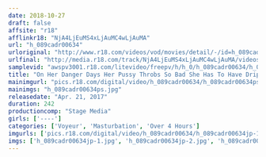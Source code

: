 ```yaml
---
date: 2018-10-27
draft: false
affsite: "r18"
afflinkr18: "NjA4LjEuMS4xLjAuMC4wLjAuMA"
url: "h_089cadr00634"
urloriginal: "http://www.r18.com/videos/vod/movies/detail/-/id=h_089cadr00634"
urlfinal: "http://media.r18.com/track/NjA4LjEuMS4xLjAuMC4wLjAuMA/videos/vod/movies/detail/-/id=h_089cadr00634"
samplevid: "awspv3001.r18.com/litevideo/freepv/h/h_0/h_089cadr00634/h_089cadr00634_dmb_w.mp4"
title: "On Her Danger Days Her Pussy Throbs So Bad She Has To Have Dripping Wet Masturbation Peeping Videos 4 Hours"
mainimgurl: "pics.r18.com/digital/video/h_089cadr00634/h_089cadr00634ps.jpg"
mainimgs: "h_089cadr00634ps.jpg"
releasedate: "Apr. 21, 2017"
duration: 242
productioncomp: "Stage Media"
girls: ['----']
categories: ['Voyeur', 'Masturbation', 'Over 4 Hours']
imgurls: ['pics.r18.com/digital/video/h_089cadr00634/h_089cadr00634jp-1.jpg', 'pics.r18.com/digital/video/h_089cadr00634/h_089cadr00634jp-2.jpg', 'pics.r18.com/digital/video/h_089cadr00634/h_089cadr00634jp-3.jpg', 'pics.r18.com/digital/video/h_089cadr00634/h_089cadr00634jp-4.jpg', 'pics.r18.com/digital/video/h_089cadr00634/h_089cadr00634jp-5.jpg', 'pics.r18.com/digital/video/h_089cadr00634/h_089cadr00634jp-6.jpg', 'pics.r18.com/digital/video/h_089cadr00634/h_089cadr00634jp-7.jpg', 'pics.r18.com/digital/video/h_089cadr00634/h_089cadr00634jp-8.jpg', 'pics.r18.com/digital/video/h_089cadr00634/h_089cadr00634jp-9.jpg', 'pics.r18.com/digital/video/h_089cadr00634/h_089cadr00634jp-10.jpg', 'pics.r18.com/digital/video/h_089cadr00634/h_089cadr00634jp-11.jpg', 'pics.r18.com/digital/video/h_089cadr00634/h_089cadr00634jp-12.jpg', 'pics.r18.com/digital/video/h_089cadr00634/h_089cadr00634jp-13.jpg', 'pics.r18.com/digital/video/h_089cadr00634/h_089cadr00634jp-14.jpg', 'pics.r18.com/digital/video/h_089cadr00634/h_089cadr00634jp-15.jpg', 'pics.r18.com/digital/video/h_089cadr00634/h_089cadr00634jp-16.jpg', 'pics.r18.com/digital/video/h_089cadr00634/h_089cadr00634jp-17.jpg', 'pics.r18.com/digital/video/h_089cadr00634/h_089cadr00634jp-18.jpg', 'pics.r18.com/digital/video/h_089cadr00634/h_089cadr00634jp-19.jpg', 'pics.r18.com/digital/video/h_089cadr00634/h_089cadr00634jp-20.jpg']
imgs: ['h_089cadr00634jp-1.jpg', 'h_089cadr00634jp-2.jpg', 'h_089cadr00634jp-3.jpg', 'h_089cadr00634jp-4.jpg', 'h_089cadr00634jp-5.jpg', 'h_089cadr00634jp-6.jpg', 'h_089cadr00634jp-7.jpg', 'h_089cadr00634jp-8.jpg', 'h_089cadr00634jp-9.jpg', 'h_089cadr00634jp-10.jpg', 'h_089cadr00634jp-11.jpg', 'h_089cadr00634jp-12.jpg', 'h_089cadr00634jp-13.jpg', 'h_089cadr00634jp-14.jpg', 'h_089cadr00634jp-15.jpg', 'h_089cadr00634jp-16.jpg', 'h_089cadr00634jp-17.jpg', 'h_089cadr00634jp-18.jpg', 'h_089cadr00634jp-19.jpg', 'h_089cadr00634jp-20.jpg']
---
```

